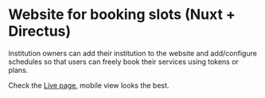 # Website for booking slots (Nuxt + Directus)

Institution owners can add their institution to the website and add/configure schedules so that users can freely book their services using tokens or plans.

Check the [Live page](https://termini-si.vercel.app/), mobile view looks the best.
